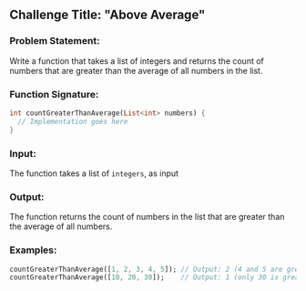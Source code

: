 ## Challenge Title: "Above Average"

### Problem Statement:

Write a function that takes a list of integers and returns the count of numbers that are greater than the average of all numbers in the list.

### Function Signature:

```dart
int countGreaterThanAverage(List<int> numbers) {
  // Implementation goes here
}
```

### Input:

The function takes a list of `integers`, as input

### Output:

The function returns the count of numbers in the list that are greater than the average of all numbers.

### Examples:

```dart
countGreaterThanAverage([1, 2, 3, 4, 5]); // Output: 2 (4 and 5 are greater than the average, which is 3)
countGreaterThanAverage([10, 20, 30]);    // Output: 1 (only 30 is greater than the average, which is 20)
```